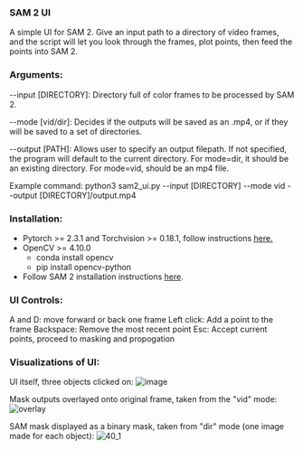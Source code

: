 ### SAM 2 UI
A simple UI for SAM 2. Give an input path to a directory of video frames, and the script will let you look through the frames, plot points, then feed the points into SAM 2.

### Arguments:
--input [DIRECTORY]: Directory full of color frames to be processed by SAM 2.

--mode [vid/dir]: Decides if the outputs will be saved as an .mp4, or if they will be saved to a set of directories.

--output [PATH]: Allows user to specify an output filepath. If not specified, the program will default to the current directory. For mode=dir, it should be an existing directory. For mode=vid, should be an mp4 file.

Example command: python3 sam2_ui.py --input [DIRECTORY] --mode vid --output [DIRECTORY]/output.mp4

### Installation:
* Pytorch >= 2.3.1 and Torchvision >= 0.18.1, follow instructions [here.](https://pytorch.org/get-started/locally/)
* OpenCV >= 4.10.0
    * conda install opencv
    * pip install opencv-python
* Follow SAM 2 installation instructions [here](https://github.com/facebookresearch/segment-anything-2?tab=readme-ov-file#installation).

### UI Controls:
A and D: move forward or back one frame
Left click: Add a point to the frame
Backspace: Remove the most recent point
Esc: Accept current points, proceed to masking and propogation

### Visualizations of UI:
UI itself, three objects clicked on:
![image](https://github.com/user-attachments/assets/3432b3cf-4c0f-4e7d-bb63-456b230a018d)

Mask outputs overlayed onto original frame, taken from the "vid" mode:
![overlay](https://github.com/user-attachments/assets/c2b67cf0-f4b4-48f3-9eeb-04969d191464)

SAM mask displayed as a binary mask, taken from "dir" mode (one image made for each object):
![40_1](https://github.com/user-attachments/assets/7a55bf01-73ab-47d7-abb3-850df5de9605)
